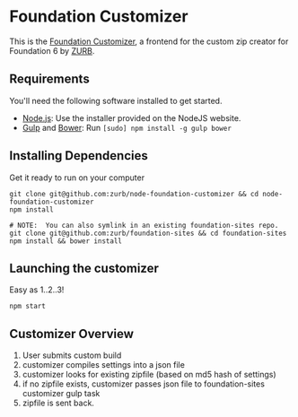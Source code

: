 # Foundation Customizer

This is the [Foundation Customizer](http://foundation.zurb.com/download.html), a frontend for the custom zip creator for Foundation 6 by [ZURB](http://zurb.com).

## Requirements

You'll need the following software installed to get started.

  * [Node.js](http://nodejs.org): Use the installer provided on the NodeJS website.
  * [Gulp](http://gulpjs.com/) and [Bower](http://bower.io): Run `[sudo] npm install -g gulp bower`

## Installing Dependencies

Get it ready to run on your computer
```
git clone git@github.com:zurb/node-foundation-customizer && cd node-foundation-customizer
npm install

# NOTE:  You can also symlink in an existing foundation-sites repo.
git clone git@github.com:zurb/foundation-sites && cd foundation-sites
npm install && bower install
```

## Launching the customizer

Easy as 1..2..3!
```
npm start
```


## Customizer Overview

1. User submits custom build 
2. customizer compiles settings into a json file
3. customizer looks for existing zipfile (based on md5 hash of settings)
4. if no zipfile exists, customizer passes json file to foundation-sites customizer gulp task
5. zipfile is sent back.

